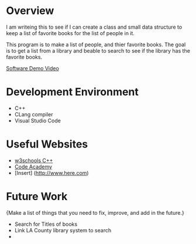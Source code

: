 # Overview

I am writeing this to see if I can create a class and small data structure to keep a list of favorite books for the list of people in it.

This program is to make a list of people, and thier favorite books. The goal is to get a list from a library and beable to search to see if the library has the favorite books.

[Software Demo Video](http://youtube.link.goes.here)

# Development Environment

* C++ 
* CLang compiler
* Visual Studio Code


# Useful Websites

* [w3schools C++](https://www.w3schools.com/cpp/)
* [Code Academy](https://www.codecademy.com/)
* [Insert] (http://www.here.com)

# Future Work

{Make a list of things that you need to fix, improve, and add in the future.}
* Search for Titles of books
* Link LA County library system to search
* 